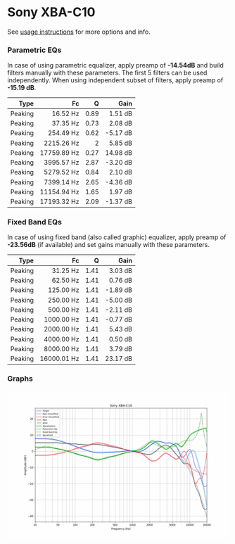 # Sony XBA-C10
See [usage instructions](https://github.com/jaakkopasanen/AutoEq#usage) for more options and info.

### Parametric EQs
In case of using parametric equalizer, apply preamp of **-14.54dB** and build filters manually
with these parameters. The first 5 filters can be used independently.
When using independent subset of filters, apply preamp of **-15.19 dB**.

| Type    | Fc          |    Q | Gain     |
|--------:|------------:|-----:|---------:|
| Peaking | 16.52 Hz    | 0.89 | 1.51 dB  |
| Peaking | 37.35 Hz    | 0.73 | 2.08 dB  |
| Peaking | 254.49 Hz   | 0.62 | -5.17 dB |
| Peaking | 2215.26 Hz  | 2    | 5.85 dB  |
| Peaking | 17759.89 Hz | 0.27 | 14.98 dB |
| Peaking | 3995.57 Hz  | 2.87 | -3.20 dB |
| Peaking | 5279.52 Hz  | 0.84 | 2.10 dB  |
| Peaking | 7399.14 Hz  | 2.65 | -4.36 dB |
| Peaking | 11154.94 Hz | 1.65 | 1.97 dB  |
| Peaking | 17193.32 Hz | 2.09 | -1.37 dB |

### Fixed Band EQs
In case of using fixed band (also called graphic) equalizer, apply preamp of **-23.56dB**
(if available) and set gains manually with these parameters.

| Type    | Fc          |    Q | Gain     |
|--------:|------------:|-----:|---------:|
| Peaking | 31.25 Hz    | 1.41 | 3.03 dB  |
| Peaking | 62.50 Hz    | 1.41 | 0.76 dB  |
| Peaking | 125.00 Hz   | 1.41 | -1.89 dB |
| Peaking | 250.00 Hz   | 1.41 | -5.00 dB |
| Peaking | 500.00 Hz   | 1.41 | -2.11 dB |
| Peaking | 1000.00 Hz  | 1.41 | -0.77 dB |
| Peaking | 2000.00 Hz  | 1.41 | 5.43 dB  |
| Peaking | 4000.00 Hz  | 1.41 | 0.50 dB  |
| Peaking | 8000.00 Hz  | 1.41 | 3.79 dB  |
| Peaking | 16000.01 Hz | 1.41 | 23.17 dB |

### Graphs
![](./Sony%20XBA-C10.png)